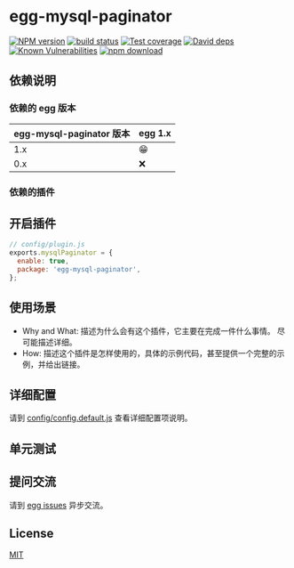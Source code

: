 # egg-mysql-paginator

[![NPM version][npm-image]][npm-url]
[![build status][travis-image]][travis-url]
[![Test coverage][codecov-image]][codecov-url]
[![David deps][david-image]][david-url]
[![Known Vulnerabilities][snyk-image]][snyk-url]
[![npm download][download-image]][download-url]

[npm-image]: https://img.shields.io/npm/v/egg-mysql-paginator.svg?style=flat-square
[npm-url]: https://npmjs.org/package/egg-mysql-paginator
[travis-image]: https://img.shields.io/travis/eggjs/egg-mysql-paginator.svg?style=flat-square
[travis-url]: https://travis-ci.org/eggjs/egg-mysql-paginator
[codecov-image]: https://img.shields.io/codecov/c/github/eggjs/egg-mysql-paginator.svg?style=flat-square
[codecov-url]: https://codecov.io/github/eggjs/egg-mysql-paginator?branch=master
[david-image]: https://img.shields.io/david/eggjs/egg-mysql-paginator.svg?style=flat-square
[david-url]: https://david-dm.org/eggjs/egg-mysql-paginator
[snyk-image]: https://snyk.io/test/npm/egg-mysql-paginator/badge.svg?style=flat-square
[snyk-url]: https://snyk.io/test/npm/egg-mysql-paginator
[download-image]: https://img.shields.io/npm/dm/egg-mysql-paginator.svg?style=flat-square
[download-url]: https://npmjs.org/package/egg-mysql-paginator

<!--
Description here.
-->

## 依赖说明

### 依赖的 egg 版本

egg-mysql-paginator 版本 | egg 1.x
--- | ---
1.x | 😁
0.x | ❌

### 依赖的插件
<!--

如果有依赖其它插件，请在这里特别说明。如

- security
- multipart

-->

## 开启插件

```js
// config/plugin.js
exports.mysqlPaginator = {
  enable: true,
  package: 'egg-mysql-paginator',
};
```

## 使用场景

- Why and What: 描述为什么会有这个插件，它主要在完成一件什么事情。
尽可能描述详细。
- How: 描述这个插件是怎样使用的，具体的示例代码，甚至提供一个完整的示例，并给出链接。

## 详细配置

请到 [config/config.default.js](config/config.default.js) 查看详细配置项说明。

## 单元测试

<!-- 描述如何在单元测试中使用此插件，例如 schedule 如何触发。无则省略。-->

## 提问交流

请到 [egg issues](https://github.com/eggjs/egg/issues) 异步交流。

## License

[MIT](LICENSE)
